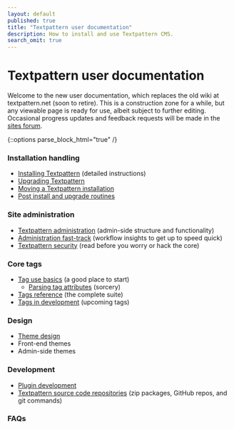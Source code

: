 ```yaml
---
layout: default
published: true
title: "Textpattern user documentation"
description: How to install and use Textpattern CMS.
search_omit: true
---
```


# Textpattern user documentation

Welcome to the new user documentation, which replaces the old wiki at textpattern.net (soon to retire). This is a construction zone for a while, but any viewable page is ready for use, albeit subject to further editing. Occasional progress updates and feedback requests will be made in the [sites forum](http://forum.textpattern.com/viewforum.php?id=60).

{::options parse_block_html="true" /}

<div class="layout-container">
<div class="layout-3col">

### Installation handling

* [Installing Textpattern](installation/) (detailed instructions)
* [Upgrading Textpattern](installation/upgrading-textpattern)
* [Moving a Textpattern installation](installation/moving-textpattern)
* [Post install and upgrade routines](administration/post-install-and-upgrade-routines)

</div>
<div class="layout-3col">

### Site administration

* [Textpattern administration](administration/) (admin-side structure and functionality)
* [Administration fast-track](administration/admin-fast-track) (workflow insights to get up to speed  quick)
* [Textpattern security](administration/security) (read before you worry or hack the core)

</div>
<div class="layout-3col">

### Core tags

* [Tag use basics](tags/tag-basics/) (a good place to start)
  * [Parsing tag attributes](tags/tag-basics/parsing-tag-attributes) (sorcery)
* [Tags reference](tags/) (the complete suite)
* [Tags in development](tags/tags-in-development) (upcoming tags)

</div>
<div class="layout-3col">

### Design

* [Theme design](themes/)
* Front-end themes
* Admin-side themes

</div>
<div class="layout-3col">

### Development

* [Plugin development](development/)
* [Textpattern source code repositories](development/textpattern-source-code-repositories) (zip packages, GitHub repos, and git commands)

</div>
<div class="layout-3col">

### FAQs

</div>
</div>
